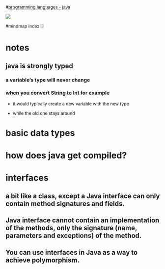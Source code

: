 #[programming languages - java](https://my.mindnode.com/oEhKyDVdnga1P9UVoeSE4q4AqLqV6EfcoYZp8yRo)

![](http://i.imgur.com/bBetTd8.png)

#mindmap index 🗄️

# notes


## java is strongly typed

### a variable’s type will never change

### when you convert String to Int for example

- it would typically create a new variable with the new type

- while the old one stays around


# basic data types


# how does java get compiled?


# interfaces


## a bit like a class, except a Java interface can only contain method signatures and fields. 

## Java interface cannot contain an implementation of the methods, only the signature (name, parameters and exceptions) of the method.

## You can use interfaces in Java as a way to achieve polymorphism.

